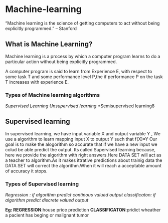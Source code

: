 # Machine-learning
“Machine learning is the science of getting computers to act without being explicitly programmed.” – Stanford
## What is Machine Learning?
Machine learning is a process by which a computer program learns to do a particular action without being explicitly programmed.

A computer program is said to learn from Experience E, with respect to  some task T and some performance level P,the if performance P on the task T increases with experience E.

### Types of Machine learning algorithms
*Supervised Learning*
*Unsupervised learning*
*Semisupervised learning8

## Supervised learning
In supervised learning,
we have input variable X and output variable Y , We use a algorithm to learn mapping input X to output Y such that f(X)=Y
Our goal is to make the alogorithm so accurate that if we have a new input we colud be able predict the output.
Its called Supervised learning because, here we provide the algorithm with right answers.Here DATA SET will act as a teacher to algorithm.As it makes ittrative predictions about trainig data the DATA SET will correct the algorithm.When it will reach a acceptable amount of accuracy it stops.

### Types of Supervised learning
*Regression : if algorithm predict continous valued output*
*classificaton: if algorithm predict discrete valued output*

**Eg:
REGRESSION**:house price prediction
**CLASSIFICATON**:pridict wheather a pacient has beging or malignant tumor


